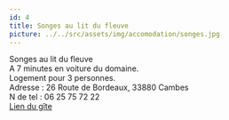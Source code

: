 ```yaml
---
id: 4
title: Songes au lit du fleuve
picture: ../../src/assets/img/accomodation/songes.jpg
---
```

Songes au lit du fleuve  
A 7 minutes en voiture du domaine.  
Logement pour 3 personnes.  
Adresse : 26 Route de Bordeaux, 33880 Cambes  
N de tel : 06 25 75 72 22  
[Lien du gîte](https://www.airbnb.fr/rooms/705385?source_impression_id=p3_1604787006_iqW7v3Gt9OBRmD4j)

